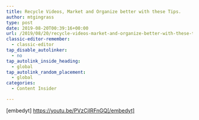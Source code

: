 ```yaml
---
title: Recycle Videos, Market and Organize better with these Tips.
author: mtgingrass
type: post
date: 2019-08-20T00:39:16+00:00
url: /2019/08/20/recycle-videos-market-and-organize-better-with-these-tips/
classic-editor-remember:
  - classic-editor
tap_disable_autolinker:
  - no
tap_autolink_inside_heading:
  - global
tap_autolink_random_placement:
  - global
categories:
  - Content Insider

---
```

[embedyt] https://youtu.be/PVzCjIRFnGQ[/embedyt]